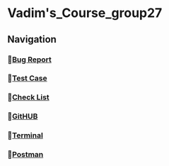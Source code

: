 # Vadim's_Course_group27

## Navigation

### :dart:[**Bug Report**](https://github.com/c1plak/Vadims_Course_group27/blob/main/TestArtifacts/Bug_Report.md)

### :dart:[**Test Case**](https://github.com/c1plak/Vadims_Course_group27/blob/main/TestArtifacts/TestCases.md)

### :dart:[**Check List**](https://github.com/c1plak/Vadims_Course_group27/blob/main/TestArtifacts/checklist.md)

### :dart:[**GitHUB**](https://github.com/c1plak/Vadims_Course_group27/tree/main/GitHub)

### :dart:[**Terminal**](https://github.com/c1plak/Vadims_Course_group27/tree/main/GitBash)

### :dart:[**Postman**](https://github.com/c1plak/Vadims_Course_group27/tree/main/Postman_HW_Fyodorov)
